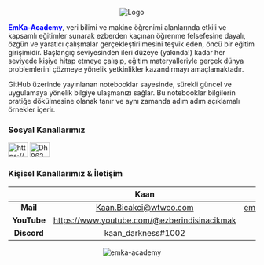 <p align="center">
  <img src="https://user-images.githubusercontent.com/46622558/225779511-870684c3-7b6e-4776-a219-1d5f175b834d.png" alt="Logo"/>
</p>

<font color='blue'>**EmKa-Academy**</font>, veri bilimi ve makine öğrenimi alanlarında etkili ve kapsamlı eğitimler sunarak ezberden kaçınan öğrenme felsefesine dayalı, özgün ve yaratıcı çalışmalar gerçekleştirilmesini teşvik eden, öncü bir eğitim girişimidir. Başlangıç seviyesinden ileri düzeye (yakında!) kadar her seviyede kişiye hitap etmeye çalışıp, eğitim materyalleriyle gerçek dünya problemlerini çözmeye yönelik yetkinlikler kazandırmayı amaçlamaktadır.

GitHub üzerinde yayınlanan notebooklar sayesinde, sürekli güncel ve uygulamaya yönelik bilgiye ulaşmanızı sağlar. Bu notebooklar bilgilerin pratiğe dökülmesine olanak tanır ve aynı zamanda adım adım açıklamalı örnekler içerir.

### Sosyal Kanallarımız
<p align="left">
<a href="https://www.youtube.com/@emkaakademi/featured" target="blank"><img align="center" src="https://raw.githubusercontent.com/rahuldkjain/github-profile-readme-generator/master/src/images/icons/Social/youtube.svg" alt="https://www.youtube.com/@emkaakademi/featured" height="30" width="40" /></a>
<a href="https://discord.gg/Dh963Hh4vc" target="blank"><img align="center" src="https://raw.githubusercontent.com/rahuldkjain/github-profile-readme-generator/master/src/images/icons/Social/discord.svg" alt="Dh963Hh4vc" height="30" width="40" /></a>
</p>

### Kişisel Kanallarımız & İletişim
|             	|                   **Kaan**                   	|        **Emincan**        	|
|:-----------:	|:--------------------------------------------:	|:-------------------------:	|
|   **Mail**  	|            Kaan.Bicakci@wtwco.com            	| emincann.yilmaz@gmail.com 	|
| **YouTube** 	| https://www.youtube.com/@ezberindisinacikmak 	|             -             	|
| **Discord** 	|              kaan_darkness#1002              	|       EmincanY#7477       	|

<p align="center"> <img src="https://komarev.com/ghpvc/?username=emka-academy&label=G%C3%B6r%C3%BCnt%C3%BClenme&color=10b40e&style=plastic" alt="emka-academy" /> </p>
